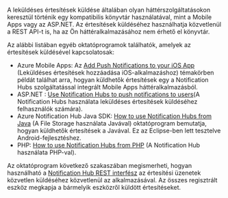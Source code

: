 

A leküldéses értesítések küldése általában olyan háttérszolgáltatásokon keresztül történik egy kompatibilis könyvtár használatával, mint a Mobile Apps vagy az ASP.NET. Az értesítések küldéséhez használhatja közvetlenül a REST API-t is, ha az Ön háttéralkalmazásához nem érhető el könyvtár. 

Az alábbi listában egyéb oktatóprogramok találhatók, amelyek az értesítések küldésével kapcsolatosak:

- Azure Mobile Apps: Az [Add Push Notifications to your iOS App](../articles/app-service-mobile/app-service-mobile-ios-get-started-push.md) (Leküldéses értesítések hozzáadása iOS-alkalmazáshoz) témakörben példát találhat arra, hogyan küldhetők értesítések egy a Notification Hubs szolgáltatással integrált Mobile Apps háttéralkalmazásból.  
- ASP.NET : [Use Notification Hubs to push notifications to users](../articles/notification-hubs/notification-hubs-aspnet-backend-ios-notify-users.md)(A Notification Hubs használata leküldéses értesítések küldéséhez felhasználók számára).
- Azure Notification Hub Java SDK: [How to use Notification Hubs from Java](../articles/notification-hubs/notification-hubs-java-backend-how-to.md) (A File Storage használata Javával) oktatóprogram bemutatja, hogyan küldhetők értesítések a Javával. Ez az Eclipse-ben lett tesztelve Android-fejlesztéshez.
- PHP: [How to use Notification Hubs from PHP](../articles/notification-hubs/notification-hubs-php-backend-how-to.md) (A Notification Hub használata PHP-val).


Az oktatóprogram következő szakaszában megismerheti, hogyan használható a [Notification Hub REST interfész](http://msdn.microsoft.com/library/windowsazure/dn223264.aspx) az értesítési üzenetek közvetlen küldéséhez közvetlenül az alkalmazásával. Az összes regisztrált eszköz megkapja a bármelyik eszközről küldött értesítéseket.  





<!--HONumber=Jun16_HO2-->



